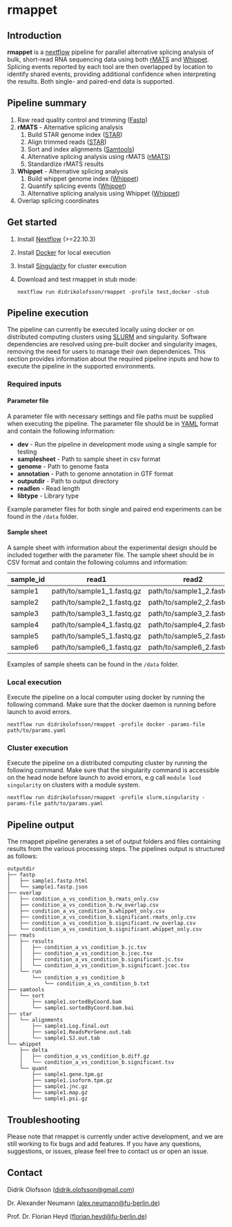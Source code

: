 # rmappet

## Introduction

**rmappet** is a [nextflow](https://www.nextflow.io/) pipeline for parallel alternative splicing analysis of bulk, short-read RNA sequencing data using both [rMATS](https://rnaseq-mats.sourceforge.net/) and [Whippet](https://github.com/timbitz/Whippet.jl). Splicing events reported by each tool are then overlapped by location to identify shared events, providing additional confidence when interpreting the results. Both single- and paired-end data is supported.

## Pipeline summary

1. Raw read quality control and trimming ([Fastp](https://github.com/OpenGene/fastp))
2. **rMATS** - Alternative splicing analysis
   1. Build STAR genome index ([STAR](https://github.com/alexdobin/STAR))
   2. Align trimmed reads ([STAR](https://github.com/alexdobin/STAR))
   3. Sort and index alignments ([Samtools](http://www.htslib.org/))
   4. Alternative splicing analysis using rMATS ([rMATS](http://www.htslib.org/))
   5. Standardize rMATS results
3. **Whippet** - Alternative splicing analysis
   1. Build whippet genome index ([Whippet](https://github.com/timbitz/Whippet.jl))
   2. Quantify splicing events ([Whippet](https://github.com/timbitz/Whippet.jl))
   3. Alternative splicing analysis using Whippet ([Whippet](https://github.com/timbitz/Whippet.jl))
4. Overlap splicing coordinates

## Get started

1. Install [Nextflow](https://www.nextflow.io/) (>=22.10.3)
2. Install [Docker](https://www.docker.com/) for local execution
3. Install [Singularity](https://sylabs.io/) for cluster execution
4. Download and test rmappet in stub mode:

   ```
   nextflow run didrikolofsson/rmappet -profile test,docker -stub
   ```

## Pipeline execution

The pipeline can currently be executed locally using docker or on distributed computing clusters using [SLURM](https://slurm.schedmd.com/) and singularity. Software dependencies are resolved using pre-built docker and singularity images, removing the need for users to manage their own dependenices. This section provides information about the required pipeline inputs and how to execute the pipeline in the supported environments.

### Required inputs

#### Parameter file

A parameter file with necessary settings and file paths must be supplied when executing the pipeline. The parameter file should be in [YAML](https://www.cloudbees.com/blog/yaml-tutorial-everything-you-need-get-started) format and contain the following information:

- **dev** - Run the pipeline in development mode using a single sample for testing
- **samplesheet** - Path to sample sheet in csv format
- **genome** - Path to genome fasta
- **annotation** - Path to genome annotation in GTF format
- **outputdir** - Path to output directory
- **readlen** - Read length
- **libtype** - Library type

Example parameter files for both single and paired end experiments can be found in the `/data` folder.

#### Sample sheet

A sample sheet with information about the experimental design should be included together with the parameter file. The sample sheet should be in CSV format and contain the following columns and information:

| sample_id | read1                      | read2                      | condition   |
| --------- | -------------------------- | -------------------------- | ----------- |
| sample1   | path/to/sample1_1.fastq.gz | path/to/sample1_2.fastq.gz | condition_a |
| sample2   | path/to/sample2_1.fastq.gz | path/to/sample2_2.fastq.gz | condition_a |
| sample3   | path/to/sample3_1.fastq.gz | path/to/sample3_2.fastq.gz | condition_a |
| sample4   | path/to/sample4_1.fastq.gz | path/to/sample4_2.fastq.gz | condition_b |
| sample5   | path/to/sample5_1.fastq.gz | path/to/sample5_2.fastq.gz | condition_b |
| sample6   | path/to/sample6_1.fastq.gz | path/to/sample6_2.fastq.gz | condition_b |

Examples of sample sheets can be found in the `/data` folder.

### Local execution

Execute the pipeline on a local computer using docker by running the following command. Make sure that the docker daemon is running before launch to avoid errors.

```
nextflow run didrikolofsson/rmappet -profile docker -params-file path/to/params.yaml
```

### Cluster execution

Execute the pipeline on a distributed computing cluster by running the following command. Make sure that the singularity command is accessible on the head node before launch to avoid errors, e.g call `module load singularity` on clusters with a module system.

```
nextflow run didrikolofsson/rmappet -profile slurm,singularity -params-file path/to/params.yaml
```

## Pipeline output

The rmappet pipeline generates a set of output folders and files containing results from the various processing steps. The pipelines output is structured as follows:

```
outputdir
├── fastp
│   ├── sample1.fastp.html
│   └── sample1.fastp.json
├── overlap
│   ├── condition_a_vs_condition_b.rmats_only.csv
│   ├── condition_a_vs_condition_b.rw_overlap.csv
│   ├── condition_a_vs_condition_b.whippet_only.csv
│   ├── condition_a_vs_condition_b.significant.rmats_only.csv
│   ├── condition_a_vs_condition_b.significant.rw_overlap.csv
│   └── condition_a_vs_condition_b.significant.whippet_only.csv
├── rmats
│   ├── results
│   │   ├── condition_a_vs_condition_b.jc.tsv
│   │   ├── condition_a_vs_condition_b.jcec.tsv
│   │   ├── condition_a_vs_condition_b.significant.jc.tsv
│   │   └── condition_a_vs_condition_b.significant.jcec.tsv
│   └── run
│       └── condition_a_vs_condition_b
│           └── condition_a_vs_condition_b.txt
├── samtools
│   └── sort
│       ├── sample1.sortedByCoord.bam
│       └── sample1.sortedByCoord.bam.bai
├── star
│   └── alignments
│       ├── sample1.Log.final.out
│       ├── sample1.ReadsPerGene.out.tab
│       └── sample1.SJ.out.tab
└── whippet
    ├── delta
    │   ├── condition_a_vs_condition_b.diff.gz
    │   └── condition_a_vs_condition_b.significant.tsv
    └── quant
        ├── sample1.gene.tpm.gz
        ├── sample1.isoform.tpm.gz
        ├── sample1.jnc.gz
        ├── sample1.map.gz
        └── sample1.psi.gz
```

## Troubleshooting

Please note that rmappet is currently under active development, and we are still working to fix bugs and add features. If you have any questions, suggestions, or issues, please feel free to contact us or open an issue.

## Contact

Didrik Olofsson ([didrik.olofsson@gmail.com](mailto:didrik.olofsson@gmail.com))

Dr. Alexander Neumann ([alex.neumann@fu-berlin.de](mailto:alex.neumann@fu-berlin.de))

Prof. Dr. Florian Heyd ([florian.heyd@fu-berlin.de](mailto:florian.heyd@fu-berlin.de))
